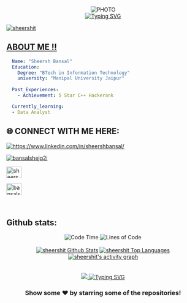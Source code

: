 <div align="center">
  <img src="https://media3.giphy.com/media/v1.Y2lkPTc5MGI3NjExcHBocTIzN3NnNjlhNWprNnQwc2tmd2UwcmR0ZjNlbDh4eGtkd2MwMyZlcD12MV9pbnRlcm5hbF9naWZfYnlfaWQmY3Q9Zw/f3iwJFOVOwuy7K6FFw/giphy.gif" alt="PHOTO" />

  <br>

  <a href="https://git.io/typing-svg">
    <img src="https://readme-typing-svg.herokuapp.com?font=Sedan+SC&weight=500&duration=5000&pause=700&color=02F769&background=15151500&center=true&vCenter=true&random=false&width=435&lines=Hello!+I'm+Sheersh+Bansal;Aspiring+Data+Analyst;%26+a+AI/ML+enthusiast+" alt="Typing SVG"/></a>

 <br>
  <a href="https://avatars.githubusercontent.com/u/43103163?v=4">

</div>

<p align="left"> <img src="https://komarev.com/ghpvc/?username=sheershit&label=Profile%20views&color=0e75b6&style=flat" alt="sheershit" /> </p>

## ABOUT ME !! 

```yaml
  Name: "Sheersh Bansal"
  Education:
    Degree: "BTech in Information Technology"
    university: "Manipal University Jaipur"
   
  Past_Experiences:
    - Achievement: 5 Star C++ Hackerank

  Currently_learning:
  - Data Analyst

```

## 🌐 CONNECT WITH ME HERE:
<p align="left">
<a href="https://www.linkedin.com/in/sheershbansal/" target="blank"><img align="center" src="https://img.shields.io/badge/LinkedIn-0077B5?style=for-the-badge&logo=linkedin&logoColor=white" alt="https://www.linkedin.com/in/sheershbansal/" /></a>

<a href="https://www.geeksforgeeks.org/user/bansalshejq2i/" target="blank"><img align="center" src="https://img.shields.io/badge/GeeksforGeeks-gray?style=for-the-badge&logo=geeksforgeeks&logoColor=35914c" alt="bansalshejq2i" /></a>

<a href="https://www.codechef.com/users/sheershbansal" target="blank"><img align="center" src="https://cdn.jsdelivr.net/npm/simple-icons@3.1.0/icons/codechef.svg" alt="sheershbansal" height="30" width="40" /></a>

<a href="https://www.hackerrank.com/profile/bansalsheersh991" target="blank"><img align="center" src="https://raw.githubusercontent.com/rahuldkjain/github-profile-readme-generator/master/src/images/icons/Social/hackerrank.svg" alt="bansalsheersh991" height="30" width="40" /></a>

<br>





## Github stats:
<div align="center">
  <img src="http://img.shields.io/badge/Code%20Time-1%2C200%20hrs%2045%20mins-blue" alt="Code Time" />
  <img src="https://img.shields.io/badge/From%20Hello%20World%20I%27ve%20Written-24.7%20million%20lines%20of%20code-blue" alt="Lines of Code" />
</div>
<div align="center">
  <br>
<a href="https://github.com/sheershit/github-readme-stats"><img alt="sheershit Github Stats" src="https://github-readme-stats.vercel.app/api?username=sheershit&show_icons=true&count_private=true&theme=react&hide_border=true&bg_color=0D1117" /></a>
  <a href="https://github.com/sheershit/github-readme-stats"><img alt="sheershit Top Languages" src="https://github-readme-stats.vercel.app/api/top-langs/?username=sheershit&langs_count=8&count_private=true&layout=compact&theme=react&hide_border=true&bg_color=0D1117" /></a>
  <br/>
<a href="https://github.com/sheershit">
  <img alt="sheershit's activity graph" src="https://github-readme-activity-graph.vercel.app/graph?username=sheershit&theme=react-dark" />
</a>
</div>

<br>
<br/>
<div align="center">
   <a href="https://git.io/typing-svg">
      <img src="https://readme-typing-svg.demolab.com?font=Sedan+SC&weight=500&size=30&pause=1000&color=F63024&background=6883FF00&center=true&vCe

        
  <div align="center">
   <a href="https://git.io/typing-svg">
      <img src="https://readme-typing-svg.demolab.com?font=Sedan+SC&weight=500&size=30&pause=1000&color=F63024&background=6883FF00&center=true&vCenter=true&random=false&width=435&lines=Thanks+For+Visiting+!" alt="Typing SVG" />
   </a>
   
   <h3>Show some ❤️ by starring some of the repositories!</h3>
</div>

